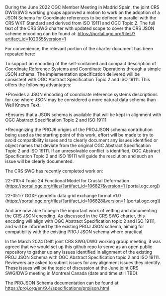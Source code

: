 
During the June 2022 OGC Member Meeting in Madrid Spain, the joint CRS DWG/SWG working groups approved a motion to work on the adoption of a JSON Schema for Coordinate references to be defined in parallel with the CRS WKT Standard and derived from ISO 19111 and OGC Topic 2.  The full text of the CRS SWG charter with updated scope to cover the CRS JSON scheme encoding can be 
found at: https://portal.ogc.org/files/?artifact_id=102055&version=1

For convenience, the relevant portion of the charter document has been repeated 
here:

To support an encoding of the self-contained and compact description of Coordinate Reference Systems and Coordinate Operations through a simple JSON schema. The implementation specification delivered will be consistent with OGC Abstract Specification Topic 2 and ISO 19111.  This offers the following advantages:

  *Provides a JSON encoding of coordinate reference systems descriptions for use where JSON may be considered a more natural data schema than Well Known Text.
  
  *Ensures that a JSON schema is available that will be kept in alignment with OGC Abstract Specification Topic 2 and ISO 19111
  
  *Recognizing the PROJ6 origins of the PROJJSON schema contribution being used as the starting point of this work, effort will be made to try to avoid compatibility issues and to clearly document any issues identified or object names that deviate from the original OGC Abstract Specification Topic 2 and ISO 19111.  If an unresolvable conflict is identified, OGC Abstract Specification Topic 2 and ISO 19111 will guide the resolution and such an issue will be clearly documented.

The CRS SWG has recently completed work on:

  22-010r4 Topic 24 Functional Model for Crustal Deformation (https://portal.ogc.org/files/?artifact_id=106827&version=1 [portal.ogc.org])
  
  22-051r7 GGXF geodetic data grid exchange format v1.0 (https://portal.ogc.org/files/?artifact_id=106828&version=1 [portal.ogc.org])
  
And are now able to begin the important work of vetting and documenting the CRS JSON encoding.  As discussed in the CRS SWG charter, this encoding will align with OGC Abstract Specification topic 2 and ISO 19111, and will be informed by the existing PROJ JSON schema, aiming for compatibility with the existing PROJ JSON schema where practical.

In the March 2024 Delft joint CRS SWG/DWG working group meeting, it was agreed that we would set up this github repo to serve as an open public repository to gather up any issues identified in alignment of the existing PROJ JSON Schema with OGC Abstract Specification topic 2 and ISO 19111.  Reviewers are asked to submit issues for any alignment issues they identify.  These issues will be the topic of discussion at the June joint CRS SWG/DWG meeting in Montreal Canada (date and time still TBD).

The PROJSON Schema documentation can be found at: https://proj.org/en/9.4/specifications/projjson.html
